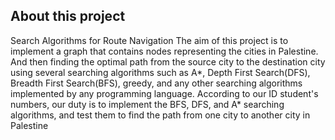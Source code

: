 <h2>About this project<br></h2>
Search Algorithms for Route Navigation
The aim of this project is to implement a graph that contains nodes representing the cities in Palestine. And then finding the optimal path from the source city to the destination city using several searching algorithms such as A*, Depth First Search(DFS), Breadth First Search(BFS), greedy, and any other searching algorithms implemented by any programming language. According to our ID student's numbers, our duty is to implement the BFS, DFS, and A* searching algorithms, and test them to find the path from one city to another city in Palestine
